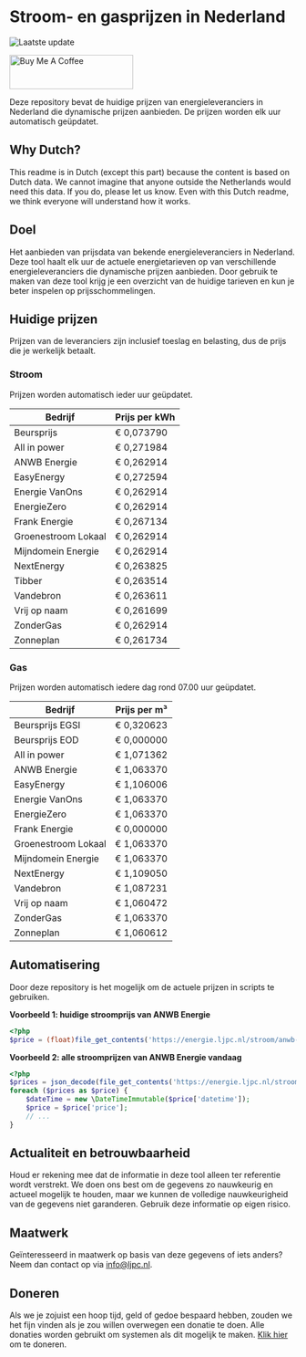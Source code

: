 # Stroom- en gasprijzen in Nederland

![Laatste update](https://img.shields.io/badge/laatste%20update-2023--12--27%2012%3A00%20CET-brightgreen)

<a href="https://www.buymeacoffee.com/Lars-" target="_blank"><img src="https://cdn.buymeacoffee.com/buttons/v2/default-orange.png" alt="Buy Me A Coffee" height="60" style="height: 60px !important;width: 217px !important;" ></a>

Deze repository bevat de huidige prijzen van energieleveranciers in Nederland die dynamische prijzen aanbieden. De prijzen worden elk uur automatisch geüpdatet.

## Why Dutch?

This readme is in Dutch (except this part) because the content is based on Dutch data. We cannot imagine that anyone outside the Netherlands would need this data. If you do, please let us know. Even with this Dutch readme, we think
everyone will understand how it works.

## Doel

Het aanbieden van prijsdata van bekende energieleveranciers in Nederland. Deze tool haalt elk uur de actuele energietarieven op van verschillende energieleveranciers die dynamische prijzen aanbieden. Door gebruik te maken van deze tool
krijg je een overzicht van de huidige tarieven en kun je beter inspelen op prijsschommelingen.

## Huidige prijzen

Prijzen van de leveranciers zijn inclusief toeslag en belasting, dus de prijs die je werkelijk betaalt.

### Stroom

Prijzen worden automatisch ieder uur geüpdatet.

 Bedrijf | Prijs per kWh 
---------|---------------
Beursprijs | € 0,073790
All in power | € 0,271984
ANWB Energie | € 0,262914
EasyEnergy | € 0,272594
Energie VanOns | € 0,262914
EnergieZero | € 0,262914
Frank Energie | € 0,267134
Groenestroom Lokaal | € 0,262914
Mijndomein Energie | € 0,262914
NextEnergy | € 0,263825
Tibber | € 0,263514
Vandebron | € 0,263611
Vrij op naam | € 0,261699
ZonderGas | € 0,262914
Zonneplan | € 0,261734


### Gas

Prijzen worden automatisch iedere dag rond 07.00 uur geüpdatet.

 Bedrijf | Prijs per m³ 
---------|--------------
Beursprijs EGSI | € 0,320623
Beursprijs EOD | € 0,000000
All in power | € 1,071362
ANWB Energie | € 1,063370
EasyEnergy | € 1,106006
Energie VanOns | € 1,063370
EnergieZero | € 1,063370
Frank Energie | € 0,000000
Groenestroom Lokaal | € 1,063370
Mijndomein Energie | € 1,063370
NextEnergy | € 1,109050
Vandebron | € 1,087231
Vrij op naam | € 1,060472
ZonderGas | € 1,063370
Zonneplan | € 1,060612


## Automatisering

Door deze repository is het mogelijk om de actuele prijzen in scripts te gebruiken.

**Voorbeeld 1: huidige stroomprijs van ANWB Energie**

```php
<?php
$price = (float)file_get_contents('https://energie.ljpc.nl/stroom/anwb-energie-nu.txt');

```

**Voorbeeld 2: alle stroomprijzen van ANWB Energie vandaag**

```php
<?php
$prices = json_decode(file_get_contents('https://energie.ljpc.nl/stroom/all-in-power-vandaag.json'),true);
foreach ($prices as $price) {
    $dateTime = new \DateTimeImmutable($price['datetime']);
    $price = $price['price'];
    // ...
}
```

## Actualiteit en betrouwbaarheid

Houd er rekening mee dat de informatie in deze tool alleen ter referentie wordt verstrekt. We doen ons best om de gegevens zo nauwkeurig en actueel mogelijk te houden, maar we kunnen de volledige nauwkeurigheid van de gegevens niet
garanderen. Gebruik deze informatie op eigen risico.

## Maatwerk

Geïnteresseerd in maatwerk op basis van deze gegevens of iets anders? Neem dan contact op
via [info@ljpc.nl](mailto:info@ljpc.nl?subject=Energie%20prijzen).

## Doneren

Als we je zojuist een hoop tijd, geld of gedoe bespaard hebben, zouden we het fijn vinden als je zou willen overwegen een
donatie te doen. Alle donaties worden gebruikt om systemen als dit mogelijk te
maken. [Klik hier](https://www.buymeacoffee.com/Lars-) om te doneren.
